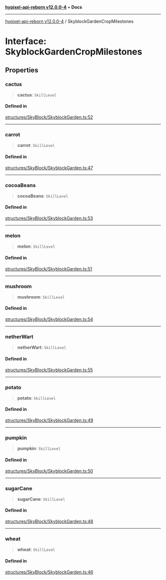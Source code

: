 [**hypixel-api-reborn v12.0.0-4**](../README.md) • **Docs**

***

[hypixel-api-reborn v12.0.0-4](../globals.md) / SkyblockGardenCropMilestones

# Interface: SkyblockGardenCropMilestones

## Properties

### cactus

> **cactus**: `SkillLevel`

#### Defined in

[structures/SkyBlock/SkyblockGarden.ts:52](https://github.com/Kathund/REBORN-docs-TEST/blob/1c14a4fa83649d1c26475bdd62d394bf5095b016/src/structures/SkyBlock/SkyblockGarden.ts#L52)

***

### carrot

> **carrot**: `SkillLevel`

#### Defined in

[structures/SkyBlock/SkyblockGarden.ts:47](https://github.com/Kathund/REBORN-docs-TEST/blob/1c14a4fa83649d1c26475bdd62d394bf5095b016/src/structures/SkyBlock/SkyblockGarden.ts#L47)

***

### cocoaBeans

> **cocoaBeans**: `SkillLevel`

#### Defined in

[structures/SkyBlock/SkyblockGarden.ts:53](https://github.com/Kathund/REBORN-docs-TEST/blob/1c14a4fa83649d1c26475bdd62d394bf5095b016/src/structures/SkyBlock/SkyblockGarden.ts#L53)

***

### melon

> **melon**: `SkillLevel`

#### Defined in

[structures/SkyBlock/SkyblockGarden.ts:51](https://github.com/Kathund/REBORN-docs-TEST/blob/1c14a4fa83649d1c26475bdd62d394bf5095b016/src/structures/SkyBlock/SkyblockGarden.ts#L51)

***

### mushroom

> **mushroom**: `SkillLevel`

#### Defined in

[structures/SkyBlock/SkyblockGarden.ts:54](https://github.com/Kathund/REBORN-docs-TEST/blob/1c14a4fa83649d1c26475bdd62d394bf5095b016/src/structures/SkyBlock/SkyblockGarden.ts#L54)

***

### netherWart

> **netherWart**: `SkillLevel`

#### Defined in

[structures/SkyBlock/SkyblockGarden.ts:55](https://github.com/Kathund/REBORN-docs-TEST/blob/1c14a4fa83649d1c26475bdd62d394bf5095b016/src/structures/SkyBlock/SkyblockGarden.ts#L55)

***

### potato

> **potato**: `SkillLevel`

#### Defined in

[structures/SkyBlock/SkyblockGarden.ts:49](https://github.com/Kathund/REBORN-docs-TEST/blob/1c14a4fa83649d1c26475bdd62d394bf5095b016/src/structures/SkyBlock/SkyblockGarden.ts#L49)

***

### pumpkin

> **pumpkin**: `SkillLevel`

#### Defined in

[structures/SkyBlock/SkyblockGarden.ts:50](https://github.com/Kathund/REBORN-docs-TEST/blob/1c14a4fa83649d1c26475bdd62d394bf5095b016/src/structures/SkyBlock/SkyblockGarden.ts#L50)

***

### sugarCane

> **sugarCane**: `SkillLevel`

#### Defined in

[structures/SkyBlock/SkyblockGarden.ts:48](https://github.com/Kathund/REBORN-docs-TEST/blob/1c14a4fa83649d1c26475bdd62d394bf5095b016/src/structures/SkyBlock/SkyblockGarden.ts#L48)

***

### wheat

> **wheat**: `SkillLevel`

#### Defined in

[structures/SkyBlock/SkyblockGarden.ts:46](https://github.com/Kathund/REBORN-docs-TEST/blob/1c14a4fa83649d1c26475bdd62d394bf5095b016/src/structures/SkyBlock/SkyblockGarden.ts#L46)
